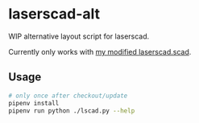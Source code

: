 # laserscad-alt

WIP alternative layout script for laserscad.

Currently only works with [my modified laserscad.scad](https://github.com/dogtopus/laserscad).

## Usage

```sh
# only once after checkout/update
pipenv install
pipenv run python ./lscad.py --help
```
